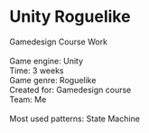 # Unity Roguelike

Gamedesign Course Work<br />
<br />
Game engine: Unity<br />
Time: 3 weeks<br />
Game genre: Roguelike<br />
Created for: Gamedesign course<br />
Team: Me<br />
<br />
Most used patterns: State Machine
